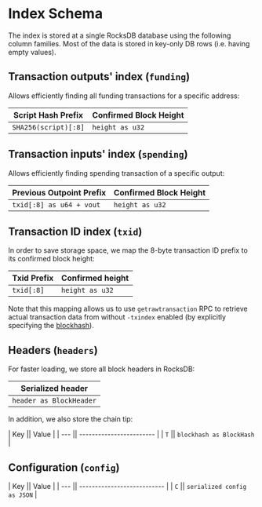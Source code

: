 # Index Schema

The index is stored at a single RocksDB database using the following column families.
Most of the data is stored in key-only DB rows (i.e. having empty values).

## Transaction outputs' index (`funding`)

Allows efficiently finding all funding transactions for a specific address:

|  Script Hash Prefix  | Confirmed Block Height |
| -------------------- | ---------------------- |
| `SHA256(script)[:8]` | `height as u32`        |

## Transaction inputs' index (`spending`)

Allows efficiently finding spending transaction of a specific output:

| Previous Outpoint Prefix | Confirmed Block Height |
| ------------------------ | ---------------------- |
| `txid[:8] as u64 + vout` | `height as u32`        |


## Transaction ID index (`txid`)

In order to save storage space, we map the 8-byte transaction ID prefix to its confirmed block height:

| Txid Prefix | Confirmed height |
| ----------- | ---------------- |
| `txid[:8]`  | `height as u32`  |

Note that this mapping allows us to use `getrawtransaction` RPC to retrieve actual transaction data from without `-txindex` enabled
(by explicitly specifying the [blockhash](https://github.com/bitcoin/bitcoin/commit/497d0e014cc79d46531d570e74e4aeae72db602d)).

## Headers (`headers`)

For faster loading, we store all block headers in RocksDB:

|    Serialized header    |
| ----------------------- |
| `header as BlockHeader` |

In addition, we also store the chain tip:

| Key ||           Value          |
| --- || ------------------------ |
| `T` || `blockhash as BlockHash` |

## Configuration (`config`)

| Key ||            Value            |
| --- || --------------------------- |
| `C` || `serialized config as JSON` |

